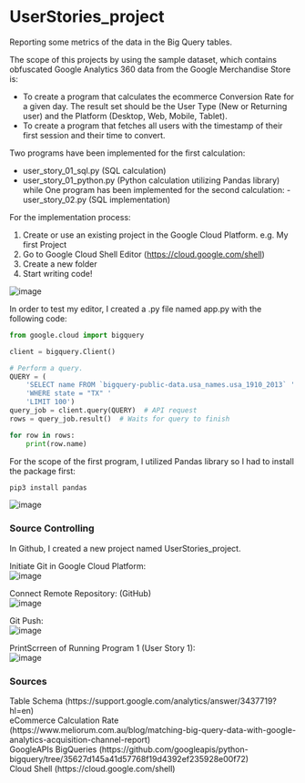 # UserStories_project
Reporting some metrics of the data in the Big Query tables.

The scope of this projects by using the sample dataset, which contains obfuscated Google Analytics 360 data from the Google Merchandise Store is:
* To create a program that calculates the ecommerce Conversion Rate for a given day. The result set should be the User Type (New or Returning user) and the Platform (Desktop, Web, Mobile, Tablet).
* To create a program that fetches all users with the timestamp of their first session and their time to convert.

Two programs have been implemented for the first calculation:
- user_story_01_sql.py (SQL calculation)
- user_story_01_python.py (Python calculation utilizing Pandas library)
while
One program has been implemented for the second calculation:
-user_story_02.py (SQL implementation)

For the implementation process:
1. Create or use an existing project in the Google Cloud Platform. e.g. My first Project
2. Go to Google Cloud Shell Editor (https://cloud.google.com/shell)
3. Create a new folder 
4. Start writing code!

![image](https://user-images.githubusercontent.com/97738060/158053750-fd71c0c3-e408-48b3-839e-a325ad09e9c1.png)

In order to test my editor, I created a .py file named app.py with the following code:

```python
from google.cloud import bigquery

client = bigquery.Client()

# Perform a query.
QUERY = (
    'SELECT name FROM `bigquery-public-data.usa_names.usa_1910_2013` '
    'WHERE state = "TX" '
    'LIMIT 100')
query_job = client.query(QUERY)  # API request
rows = query_job.result()  # Waits for query to finish

for row in rows:
    print(row.name)
```

For the scope of the first program, I utilized Pandas library so I had to install the package first:
```cmd
pip3 install pandas
```
![image](https://user-images.githubusercontent.com/97738060/158054070-4f0fedb4-d726-4f5d-ba0a-b59a1bed2803.png)


<h3>Source Controlling </h3>

In Github, I created a new project named UserStories_project.

Initiate Git in Google Cloud Platform:<br>
![image](https://user-images.githubusercontent.com/97738060/158016772-c227be21-8d96-4a4b-8a72-04216feec6ab.png)

Connect Remote Repository: (GitHub) <br>
![image](https://user-images.githubusercontent.com/97738060/158027309-22a89f9d-c968-4e69-bd65-a8913e44104c.png)

Git Push: <br>
![image](https://user-images.githubusercontent.com/97738060/158027351-022b43c2-7410-47c1-8a0b-e0260b639f8e.png)

PrintScrreen of Running Program 1 (User Story 1):<br>
![image](https://user-images.githubusercontent.com/97738060/158017307-113d4bea-95bf-46b6-8066-37ad11d3ab8f.png)


<h3>Sources</h3>
Table Schema (https://support.google.com/analytics/answer/3437719?hl=en)<br>
eCommerce Calculation Rate (https://www.meliorum.com.au/blog/matching-big-query-data-with-google-analytics-acquisition-channel-report)<br>
GoogleAPIs BigQueries (https://github.com/googleapis/python-bigquery/tree/35627d145a41d57768f19d4392ef235928e00f72)<br>
Cloud Shell (https://cloud.google.com/shell)<br>

